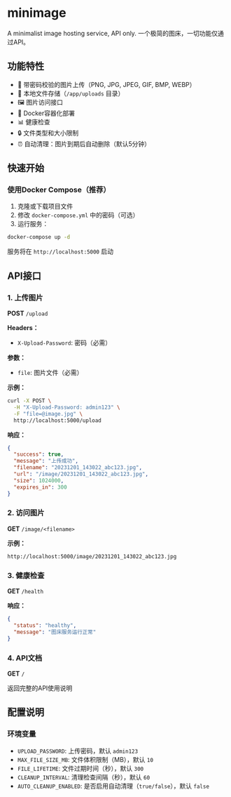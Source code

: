 # minimage

A minimalist image hosting service, API only.
一个极简的图床，一切功能仅通过API。

## 功能特性

- 🔐 带密码校验的图片上传（PNG, JPG, JPEG, GIF, BMP, WEBP）
- 📁 本地文件存储（`/app/uploads` 目录）
- 🖼️ 图片访问接口
- 🐳 Docker容器化部署
- 📊 健康检查
- 🔒 文件类型和大小限制
- ⏰ 自动清理：图片到期后自动删除（默认5分钟）

## 快速开始

### 使用Docker Compose（推荐）

1. 克隆或下载项目文件
2. 修改 `docker-compose.yml` 中的密码（可选）
3. 运行服务：

```bash
docker-compose up -d
```

服务将在 `http://localhost:5000` 启动

## API接口

### 1. 上传图片

**POST** `/upload`

**Headers：**
- `X-Upload-Password`: 密码（必需）

**参数：**
- `file`: 图片文件（必需）

**示例：**
```bash
curl -X POST \
  -H "X-Upload-Password: admin123" \
  -F "file=@image.jpg" \
  http://localhost:5000/upload
```

**响应：**
```json
{
  "success": true,
  "message": "上传成功",
  "filename": "20231201_143022_abc123.jpg",
  "url": "/image/20231201_143022_abc123.jpg",
  "size": 1024000,
  "expires_in": 300
}
```

### 2. 访问图片

**GET** `/image/<filename>`

**示例：**
```
http://localhost:5000/image/20231201_143022_abc123.jpg
```

### 3. 健康检查

**GET** `/health`

**响应：**
```json
{
  "status": "healthy",
  "message": "图床服务运行正常"
}
```

### 4. API文档

**GET** `/`

返回完整的API使用说明

## 配置说明

### 环境变量

- `UPLOAD_PASSWORD`: 上传密码，默认 `admin123`
- `MAX_FILE_SIZE_MB`: 文件体积限制（MB），默认 `10`
- `FILE_LIFETIME`: 文件过期时间（秒），默认 `300`
- `CLEANUP_INTERVAL`: 清理检查间隔（秒），默认 `60`
- `AUTO_CLEANUP_ENABLED`: 是否启用自动清理（`true/false`），默认 `false`


